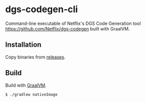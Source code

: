 # dgs-codegen-cli
Command-line executable of Netflix's DGS Code Generation tool https://github.com/Netflix/dgs-codegen built with GraalVM.

## Installation
Copy binaries from [releases](https://github.com/hogelog/dgs-codegen-cli/releases).

## Build
Build with [GraalVM](https://www.graalvm.org/).

```console
$ ./gradlew nativeImage
```
